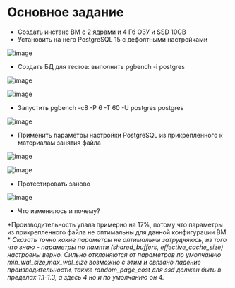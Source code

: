 
# Основное задание

* Создать инстанс ВМ с 2 ядрами и 4 Гб ОЗУ и SSD 10GB
* Установить на него PostgreSQL 15 с дефолтными настройками

![image](https://user-images.githubusercontent.com/40095258/235343637-d3ae8fb3-e9ba-461d-80cf-a28b6eb8f9b8.png)

* Создать БД для тестов: выполнить pgbench -i postgres

![image](https://user-images.githubusercontent.com/40095258/235344028-c503a192-2333-4f77-a006-8e17de247e6b.png)

![image](https://user-images.githubusercontent.com/40095258/235344195-d225cb53-5ce1-40d8-8cd9-e8ac8f091b30.png)

* Запустить pgbench -c8 -P 6 -T 60 -U postgres postgres

![image](https://user-images.githubusercontent.com/40095258/235344276-079be3b0-3cd0-4599-b812-5686bebc67b6.png)

* Применить параметры настройки PostgreSQL из прикрепленного к материалам занятия файла

![image](https://user-images.githubusercontent.com/40095258/235344515-2a0a7804-785d-430f-b392-5a063d12179b.png)

![image](https://user-images.githubusercontent.com/40095258/235345471-9d0556d8-3bdd-4306-9d3d-e0037bca5046.png)

* Протестировать заново

![image](https://user-images.githubusercontent.com/40095258/235345624-4baf3022-602b-4ef3-b39a-68b692ef81aa.png)

* Что изменилось и почему?

*Производительность упала примерно на 17%, потому что параметры из прикрепленного файла не оптимальны для данной конфигурации ВМ. *
*Сказать точно какие параметры не оптимальны затрудняюсь, из того что знаю - параметры по памяти (shared_buffers, effective_cache_size) настроены верно.
Сильно отклоняются от параметров по умолчанию min_wal_size,max_wal_size возможно с этим и связано падение производительности, также random_page_cost для ssd должен быть в пределах 1.1-1.3, а здесь 4 но и по умолчанию он 4.*


